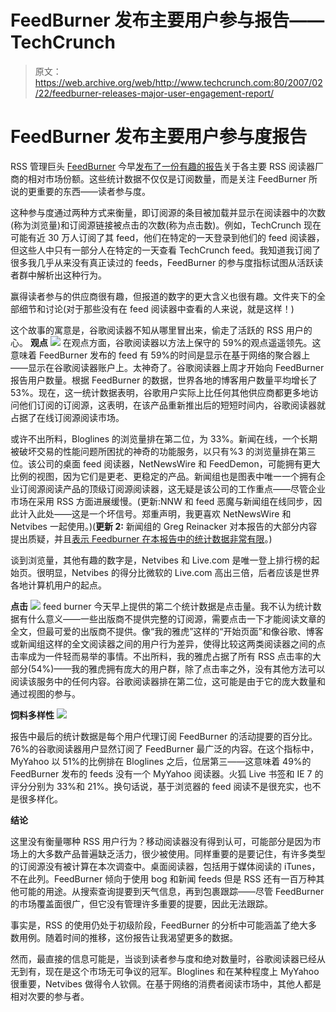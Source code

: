 # FeedBurner 发布主要用户参与报告——TechCrunch

> 原文：<https://web.archive.org/web/http://www.techcrunch.com:80/2007/02/22/feedburner-releases-major-user-engagement-report/>

# FeedBurner 发布主要用户参与度报告

 [](https://web.archive.org/web/20220112010722/http://www.feedburner.com/) RSS 管理巨头 [FeedBurner](https://web.archive.org/web/20220112010722/http://feedburner.com/) 今早[发布了一份有趣的报告](https://web.archive.org/web/20220112010722/http://blogs.feedburner.com/feedburner/archives/2007/02/feedburners_view_of_the_feed_m.php)关于各主要 RSS 阅读器厂商的相对市场份额。这些统计数据不仅仅是订阅数量，而是关注 FeedBurner 所说的更重要的东西——读者参与度。

这种参与度通过两种方式来衡量，即订阅源的条目被加载并显示在阅读器中的次数(称为浏览量)和订阅源链接被点击的次数(称为点击数)。例如，TechCrunch 现在可能有近 30 万人订阅了其 feed，他们在特定的一天登录到他们的 feed 阅读器，但这些人中只有一部分人在特定的一天查看 TechCrunch feed。我知道我订阅了很多我几乎从来没有真正读过的 feeds，FeedBurner 的参与度指标试图从活跃读者群中解析出这种行为。

赢得读者参与的供应商很有趣，但报道的数字的更大含义也很有趣。文件夹下的全部细节和讨论(对于那些没有在 feed 阅读器中查看的人来说，就是这样！)

这个故事的寓意是，谷歌阅读器不知从哪里冒出来，偷走了活跃的 RSS 用户的心。
 **观点**
![](img/ac82396d70ff54624eb3561f34ca5a41.png)
在观点方面，谷歌阅读器以方法上保守的 59%的观点遥遥领先。这意味着 FeedBurner 发布的 feed 有 59%的时间是显示在基于网络的聚合器上——显示在谷歌阅读器账户上。太神奇了。谷歌阅读器上周才开始向 FeedBurner 报告用户数量。根据 FeedBurner 的数据，世界各地的博客用户数量平均增长了 53%。现在，这一统计数据表明，谷歌用户实际上比任何其他供应商都更多地访问他们订阅的订阅源，这表明，在该产品重新推出后的短短时间内，谷歌阅读器就占据了在线订阅源阅读市场。

或许不出所料，Bloglines 的浏览量排在第二位，为 33%。新闻在线，一个长期被破坏交易的性能问题所困扰的神奇的功能服务，以只有%3 的浏览量排在第三位。该公司的桌面 feed 阅读器，NetNewsWire 和 FeedDemon，可能拥有更大比例的视图，因为它们是更老、更稳定的产品。新闻组也是图表中唯一一个拥有企业订阅源阅读产品的顶级订阅源阅读器，这无疑是该公司的工作重点——尽管企业市场在采用 RSS 方面进展缓慢。(更新:NNW 和 feed 恶魔与新闻组在线同步，因此计入此处——这是一个坏信号。郑重声明，我更喜欢 NetNewsWire 和 Netvibes 一起使用。)(**更新 2:** 新闻组的 Greg Reinacker 对本报告的大部分内容提出质疑，并且[表示 Feedburner 在本报告中的统计数据非常有限](https://web.archive.org/web/20220112010722/http://www.rassoc.com/gregr/weblog/archive.aspx?post=828)。)

谈到浏览量，其他有趣的数字是，Netvibes 和 Live.com 是唯一登上排行榜的起始页。很明显，Netvibes 的得分比微软的 Live.com 高出三倍，后者应该是世界各地计算机用户的起点。

**点击**
![](img/adf5101565589a8ef01c36c8eb6eed5f.png)
feed burner 今天早上提供的第二个统计数据是点击量。我不认为统计数据有什么意义——一些出版商不提供完整的订阅源，需要点击一下才能阅读文章的全文，但最可爱的出版商不提供。像“我的雅虎”这样的“开始页面”和像谷歌、博客或新闻组这样的全文阅读器之间的用户行为差异，使得比较这两类阅读器之间的点击率成为一件轻而易举的事情。不出所料，我的雅虎占据了所有 RSS 点击率的大部分(54%)——我的雅虎拥有庞大的用户群，除了点击率之外，没有其他方法可以阅读该服务中的任何内容。谷歌阅读器排在第二位，这可能是由于它的庞大数量和通过视图的参与。

**饲料多样性**
![](img/379f61f9722570c8089b66b4f6b1acfb.png)

报告中最后的统计数据是每个用户代理订阅 FeedBurner 的活动提要的百分比。76%的谷歌阅读器用户显然订阅了 FeedBurner 最广泛的内容。在这个指标中，MyYahoo 以 51%的比例排在 Bloglines 之后，位居第三——这意味着 49%的 FeedBurner 发布的 feeds 没有一个 MyYahoo 阅读器。火狐 Live 书签和 IE 7 的评分分别为 33%和 21%。换句话说，基于浏览器的 feed 阅读不是很充实，也不是很多样化。

**结论**

这里没有衡量哪种 RSS 用户行为？移动阅读器没有得到认可，可能部分是因为市场上的大多数产品普遍缺乏活力，很少被使用。同样重要的是要记住，有许多类型的订阅源没有被计算在本次调查中。桌面阅读器，包括用于媒体阅读的 iTunes，不在此列。FeedBurner 倾向于使用 bog 和新闻 feeds 但是 RSS 还有一百万种其他可能的用途。从搜索查询提要到天气信息，再到包裹跟踪——尽管 FeedBurner 的市场覆盖面很广，但它没有管理许多重要的提要，因此无法跟踪。

事实是，RSS 的使用仍处于初级阶段，FeedBurner 的分析中可能涵盖了绝大多数用例。随着时间的推移，这份报告让我渴望更多的数据。

然而，最直接的信息可能是，当谈到读者参与度和绝对数量时，谷歌阅读器已经从无到有，现在是这个市场无可争议的冠军。Bloglines 和在某种程度上 MyYahoo 很重要，Netvibes 做得令人钦佩。在基于网络的消费者阅读市场中，其他人都是相对次要的参与者。